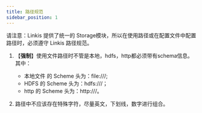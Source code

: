 ```yaml
---
title: 路径规范
sidebar_position: 1
---
```


请注意：Linkis 提供了统一的 Storage模块，所以在使用路径或在配置文件中配置路径时，必须遵守 Linkis 路径规范。

1.	【**强制**】使用文件路径时不管是本地，hdfs，http都必须带有schema信息。其中：
    - 本地文件 的 Scheme 头为：file:///; 
    - HDFS 的 Scheme 头为：hdfs:///；
    - http 的 Scheme 头为：http:///。

2.	路径中不应该存在特殊字符，尽量英文，下划线，数字进行组合。